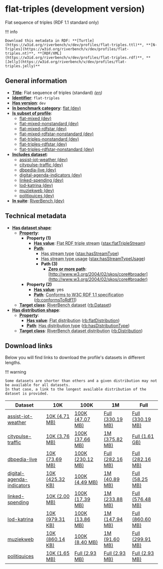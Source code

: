 # flat-triples (development version)

Flat sequence of triples (RDF 1.1 standard only)

!!! info

    Download this metadata in RDF: **[Turtle](https://w3id.org/riverbench/v/dev/profiles/flat-triples.ttl)**, **[N-Triples](https://w3id.org/riverbench/v/dev/profiles/flat-triples.nt)**, **[RDF/XML](https://w3id.org/riverbench/v/dev/profiles/flat-triples.rdf)**, **[Jelly](https://w3id.org/riverbench/v/dev/profiles/flat-triples.jelly)**



## General information

- **<abbr title="A name given to the resource.">Title</abbr>**: Flat sequence of triples (standard) _(<abbr title="English">en</abbr>)_
- **<abbr title="An unambiguous reference to the resource within a given context.">Identifier</abbr>**: `flat-triples`
- **<abbr title="Version tag of an artifact">Has version</abbr>**: `dev`
- **<abbr title="Indicates that the subject (either a task or a profile) is in benchmark category. This property is functional (each task/profile must be in exactly one benchmark category).">In benchmark category</abbr>**: [flat (dev)](https://w3id.org/riverbench/v/dev/categories/flat)
- **<abbr title="Indicates that this profile's datasets are all in the other profile">Is subset of profile</abbr>**: 
    - [flat-mixed (dev)](https://w3id.org/riverbench/v/dev/profiles/flat-mixed)
    - [flat-mixed-nonstandard (dev)](https://w3id.org/riverbench/v/dev/profiles/flat-mixed-nonstandard)
    - [flat-mixed-rdfstar (dev)](https://w3id.org/riverbench/v/dev/profiles/flat-mixed-rdfstar)
    - [flat-mixed-rdfstar-nonstandard (dev)](https://w3id.org/riverbench/v/dev/profiles/flat-mixed-rdfstar-nonstandard)
    - [flat-triples-nonstandard (dev)](https://w3id.org/riverbench/v/dev/profiles/flat-triples-nonstandard)
    - [flat-triples-rdfstar (dev)](https://w3id.org/riverbench/v/dev/profiles/flat-triples-rdfstar)
    - [flat-triples-rdfstar-nonstandard (dev)](https://w3id.org/riverbench/v/dev/profiles/flat-triples-rdfstar-nonstandard)
- **<abbr title="Indicates which datasets are included in the profile">Includes dataset</abbr>**: 
    - [assist-iot-weather (dev)](https://w3id.org/riverbench/datasets/assist-iot-weather/dev)
    - [citypulse-traffic (dev)](https://w3id.org/riverbench/datasets/citypulse-traffic/dev)
    - [dbpedia-live (dev)](https://w3id.org/riverbench/datasets/dbpedia-live/dev)
    - [digital-agenda-indicators (dev)](https://w3id.org/riverbench/datasets/digital-agenda-indicators/dev)
    - [linked-spending (dev)](https://w3id.org/riverbench/datasets/linked-spending/dev)
    - [lod-katrina (dev)](https://w3id.org/riverbench/datasets/lod-katrina/dev)
    - [muziekweb (dev)](https://w3id.org/riverbench/datasets/muziekweb/dev)
    - [politiquices (dev)](https://w3id.org/riverbench/datasets/politiquices/dev)
- **<abbr title="Indicates the benchmark suite to which a dataset or profile belongs">In suite</abbr>**: [RiverBench (dev)](https://w3id.org/riverbench/)

## Technical metadata

- **<abbr title="Specifies the SHACL shape of distributions that are allowed in a given benchmark profile.">Has dataset shape</abbr>**: 
    - **<abbr title="Links a shape to its property shapes.">Property</abbr>**:     
        - **Property (1)**    
            - **<abbr title="Specifies a value that must be among the value nodes.">Has value</abbr>**: <abbr title="A flat RDF triple stream is a flat RDF stream whose elements are triples.">Flat RDF triple stream</abbr> ([stax:flatTripleStream](https://w3id.org/stax/ontology#flatTripleStream))
            - **<abbr title="Specifies the property path of a property shape.">Path</abbr>**:     
                - <abbr title="For an RDF stream type usage, this property indicates which stream type is used.">Has stream type</abbr> ([stax:hasStreamType](https://w3id.org/stax/ontology#hasStreamType))
                - <abbr title="Inverse of stax:isUsageOf – indicates that the subject is related to a usage of an RDF stream type.  The subject for this property can be for example a published stream on the Web (e.g., vocals:RDFStream) or a scientific publication that discusses a usage of an RDF stream type.">Has stream type usage</abbr> ([stax:hasStreamTypeUsage](https://w3id.org/stax/ontology#hasStreamTypeUsage))
                - **Path (3)**    
                    - **<abbr title="The (single) value of this property represents a path that is matched zero or more times.">Zero or more path</abbr>**: [http://www.w3.org/2004/02/skos/core#broader](http://www.w3.org/2004/02/skos/core#broader)
        - **Property (2)**    
            - **<abbr title="Specifies a value that must be among the value nodes.">Has value</abbr>**: yes
            - **<abbr title="Specifies the property path of a property shape.">Path</abbr>**: <abbr title="Whether the dataset is RDF 1.1-compliant, i.e., does not use any non-standard features, like generalized triples.">Conforms to W3C RDF 1.1 specification</abbr> ([rb:conformsToRdf11](https://w3id.org/riverbench/schema/metadata#conformsToRdf11))
    - **<abbr title="Links a shape to a class, indicating that all instances of the class must conform to the shape.">Target class</abbr>**: <abbr title="A dataset in the RiverBench benchmark suite">RiverBench dataset</abbr> ([rb:Dataset](https://w3id.org/riverbench/schema/metadata#Dataset))
- **<abbr title="Specifies the SHACL shape of distributions that are allowed in a given benchmark profile.">Has distribution shape</abbr>**: 
    - **<abbr title="Links a shape to its property shapes.">Property</abbr>**:     
        - **<abbr title="Specifies a value that must be among the value nodes.">Has value</abbr>**: <abbr title="The dataset is distributed as a single flat file.">Flat distribution</abbr> ([rb:flatDistribution](https://w3id.org/riverbench/schema/metadata#flatDistribution))
        - **<abbr title="Specifies the property path of a property shape.">Path</abbr>**: <abbr title="Indicates the type of RiverBench dataset distribution">Has distribution type</abbr> ([rb:hasDistributionType](https://w3id.org/riverbench/schema/metadata#hasDistributionType))
    - **<abbr title="Links a shape to a class, indicating that all instances of the class must conform to the shape.">Target class</abbr>**: <abbr title="A distribution of a dataset in the RiverBench benchmark suite.">RiverBench dataset distribution</abbr> ([rb:Distribution](https://w3id.org/riverbench/schema/metadata#Distribution))


## Download links

Below you will find links to download the profile's datasets in different lengths.

!!! warning

    Some datasets are shorter than others and a given distribution may not be available for all datasets.
    In that case, a link to the longest available distribution of the dataset is provided.

Dataset | 10K | 100K | 1M | Full
--- | --- | --- | --- | ---
[assist-iot-weather](https://w3id.org/riverbench/datasets/assist-iot-weather/dev) | [10K (4.71 MB)](https://w3id.org/riverbench/datasets/assist-iot-weather/dev/files/flat_10K.nt.gz) | [100K (47.07 MB)](https://w3id.org/riverbench/datasets/assist-iot-weather/dev/files/flat_100K.nt.gz) | [Full (330.19 MB)](https://w3id.org/riverbench/datasets/assist-iot-weather/dev/files/flat_full.nt.gz) | [Full (330.19 MB)](https://w3id.org/riverbench/datasets/assist-iot-weather/dev/files/flat_full.nt.gz)
[citypulse-traffic](https://w3id.org/riverbench/datasets/citypulse-traffic/dev) | [10K (3.76 MB)](https://w3id.org/riverbench/datasets/citypulse-traffic/dev/files/flat_10K.nt.gz) | [100K (37.66 MB)](https://w3id.org/riverbench/datasets/citypulse-traffic/dev/files/flat_100K.nt.gz) | [1M (375.82 MB)](https://w3id.org/riverbench/datasets/citypulse-traffic/dev/files/flat_1M.nt.gz) | [Full (1.61 GB)](https://w3id.org/riverbench/datasets/citypulse-traffic/dev/files/flat_full.nt.gz)
[dbpedia-live](https://w3id.org/riverbench/datasets/dbpedia-live/dev) | [10K (73.69 MB)](https://w3id.org/riverbench/datasets/dbpedia-live/dev/files/flat_10K.nt.gz) | [100K (230.12 MB)](https://w3id.org/riverbench/datasets/dbpedia-live/dev/files/flat_100K.nt.gz) | [Full (282.16 MB)](https://w3id.org/riverbench/datasets/dbpedia-live/dev/files/flat_full.nt.gz) | [Full (282.16 MB)](https://w3id.org/riverbench/datasets/dbpedia-live/dev/files/flat_full.nt.gz)
[digital-agenda-indicators](https://w3id.org/riverbench/datasets/digital-agenda-indicators/dev) | [10K (425.32 KB)](https://w3id.org/riverbench/datasets/digital-agenda-indicators/dev/files/flat_10K.nt.gz) | [100K (4.49 MB)](https://w3id.org/riverbench/datasets/digital-agenda-indicators/dev/files/flat_100K.nt.gz) | [1M (40.89 MB)](https://w3id.org/riverbench/datasets/digital-agenda-indicators/dev/files/flat_1M.nt.gz) | [Full (58.25 MB)](https://w3id.org/riverbench/datasets/digital-agenda-indicators/dev/files/flat_full.nt.gz)
[linked-spending](https://w3id.org/riverbench/datasets/linked-spending/dev) | [10K (2.00 MB)](https://w3id.org/riverbench/datasets/linked-spending/dev/files/flat_10K.nt.gz) | [100K (17.39 MB)](https://w3id.org/riverbench/datasets/linked-spending/dev/files/flat_100K.nt.gz) | [1M (233.88 MB)](https://w3id.org/riverbench/datasets/linked-spending/dev/files/flat_1M.nt.gz) | [Full (576.48 MB)](https://w3id.org/riverbench/datasets/linked-spending/dev/files/flat_full.nt.gz)
[lod-katrina](https://w3id.org/riverbench/datasets/lod-katrina/dev) | [10K (979.31 KB)](https://w3id.org/riverbench/datasets/lod-katrina/dev/files/flat_10K.nt.gz) | [100K (13.86 MB)](https://w3id.org/riverbench/datasets/lod-katrina/dev/files/flat_100K.nt.gz) | [1M (147.94 MB)](https://w3id.org/riverbench/datasets/lod-katrina/dev/files/flat_1M.nt.gz) | [Full (860.60 MB)](https://w3id.org/riverbench/datasets/lod-katrina/dev/files/flat_full.nt.gz)
[muziekweb](https://w3id.org/riverbench/datasets/muziekweb/dev) | [10K (860.14 KB)](https://w3id.org/riverbench/datasets/muziekweb/dev/files/flat_10K.nt.gz) | [100K (8.40 MB)](https://w3id.org/riverbench/datasets/muziekweb/dev/files/flat_100K.nt.gz) | [1M (91.60 MB)](https://w3id.org/riverbench/datasets/muziekweb/dev/files/flat_1M.nt.gz) | [Full (299.91 MB)](https://w3id.org/riverbench/datasets/muziekweb/dev/files/flat_full.nt.gz)
[politiquices](https://w3id.org/riverbench/datasets/politiquices/dev) | [10K (1.65 MB)](https://w3id.org/riverbench/datasets/politiquices/dev/files/flat_10K.nt.gz) | [Full (2.93 MB)](https://w3id.org/riverbench/datasets/politiquices/dev/files/flat_full.nt.gz) | [Full (2.93 MB)](https://w3id.org/riverbench/datasets/politiquices/dev/files/flat_full.nt.gz) | [Full (2.93 MB)](https://w3id.org/riverbench/datasets/politiquices/dev/files/flat_full.nt.gz)